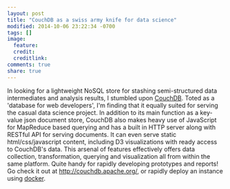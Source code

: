 ```yaml
---
layout: post
title: "CouchDB as a swiss army knife for data science"
modified: 2014-10-06 23:22:34 -0700
tags: []
image:
  feature:
  credit:
  creditlink:
comments: true
share: true
---
```


In looking for a lightweight NoSQL store for stashing semi-structured data intermediates and analysis results, I stumbled upon [CouchDB](http://couchdb.apache.org/).  Toted as a 'database for web developers', I'm finding that it equally suited for serving the casual data science project.  In addition to its main function as a key-value json document store, CouchDB also makes heavy use of JavaScript for MapReduce based querying and has a built in HTTP server along with RESTful API for serving documents.  It can even serve static html/css/javascript content, including D3 visualizations with ready access to CouchDB's data.  This arsenal of features effectively offers data collection, transformation, querying and visualization all from within the same platform.  Quite handy for rapidly developing prototypes and reports!  Go check it out at http://couchdb.apache.org/, or rapidly deploy an instance using [docker](https://registry.hub.docker.com/u/klaemo/couchdb/).
